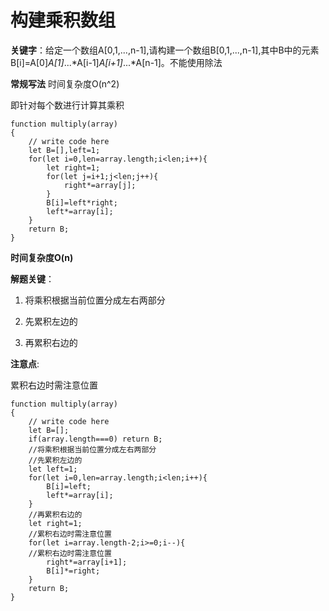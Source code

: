 # 构建乘积数组

**关键字**：给定一个数组A[0,1,...,n-1],请构建一个数组B[0,1,...,n-1],其中B中的元素B[i]=A[0]*A[1]*...*A[i-1]*A[i+1]*...*A[n-1]。不能使用除法

**常规写法** 时间复杂度O(n^2)

即针对每个数进行计算其乘积

```
function multiply(array)
{
    // write code here
    let B=[],left=1;
    for(let i=0,len=array.length;i<len;i++){
        let right=1;
        for(let j=i+1;j<len;j++){
            right*=array[j];
        }
        B[i]=left*right;
        left*=array[i];
    }
    return B;
}
```

**时间复杂度O(n)**

**解题关键**：

1. 将乘积根据当前位置分成左右两部分

2. 先累积左边的
3. 再累积右边的

**注意点**:

累积右边时需注意位置

```
function multiply(array)
{
    // write code here
    let B=[];
    if(array.length===0) return B;
    //将乘积根据当前位置分成左右两部分
    //先累积左边的
    let left=1;
    for(let i=0,len=array.length;i<len;i++){
        B[i]=left;
        left*=array[i];
    }
    //再累积右边的
    let right=1;
    //累积右边时需注意位置
    for(let i=array.length-2;i>=0;i--){
    //累积右边时需注意位置
        right*=array[i+1];
        B[i]*=right;
    }
    return B;
}
```

